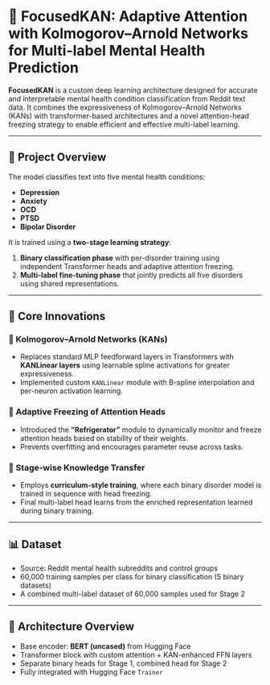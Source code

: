 # 🧠 FocusedKAN: Adaptive Attention with Kolmogorov–Arnold Networks for Multi-label Mental Health Prediction

**FocusedKAN** is a custom deep learning architecture designed for accurate and interpretable mental health condition classification from Reddit text data. It combines the expressiveness of Kolmogorov–Arnold Networks (KANs) with transformer-based architectures and a novel attention-head freezing strategy to enable efficient and effective multi-label learning.

---

## 📘 Project Overview

The model classifies text into five mental health conditions:

- **Depression**
- **Anxiety**
- **OCD**
- **PTSD**
- **Bipolar Disorder**

It is trained using a **two-stage learning strategy**:

1. **Binary classification phase** with per-disorder training using independent Transformer heads and adaptive attention freezing.
2. **Multi-label fine-tuning phase** that jointly predicts all five disorders using shared representations.

---

## 🔧 Core Innovations

### 🔹 Kolmogorov–Arnold Networks (KANs)
- Replaces standard MLP feedforward layers in Transformers with **KANLinear layers** using learnable spline activations for greater expressiveness.
- Implemented custom `KANLinear` module with B-spline interpolation and per-neuron activation learning.

### 🔹 Adaptive Freezing of Attention Heads
- Introduced the **“Refrigerator”** module to dynamically monitor and freeze attention heads based on stability of their weights.
- Prevents overfitting and encourages parameter reuse across tasks.

### 🔹 Stage-wise Knowledge Transfer
- Employs **curriculum-style training**, where each binary disorder model is trained in sequence with head freezing.
- Final multi-label head learns from the enriched representation learned during binary training.

---

## 📊 Dataset

- Source: Reddit mental health subreddits and control groups
- 60,000 training samples per class for binary classification (5 binary datasets)
- A combined multi-label dataset of 60,000 samples used for Stage 2

---

## 🧱 Architecture Overview

- Base encoder: **BERT (uncased)** from Hugging Face
- Transformer block with custom attention + KAN-enhanced FFN layers
- Separate binary heads for Stage 1, combined head for Stage 2
- Fully integrated with Hugging Face `Trainer`

